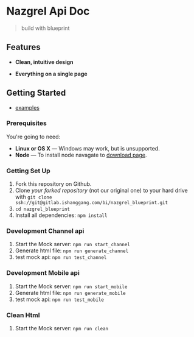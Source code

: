 Nazgrel Api Doc
========
> build with blueprint

Features
------------

* **Clean, intuitive design**

* **Everything on a single page**

Getting Started
------------------------------

- [examples](https://github.com/apiaryio/api-blueprint/tree/master/examples)

### Prerequisites

You're going to need:

 - **Linux or OS X** — Windows may work, but is unsupported.
 - **Node** — To install node navagate to [download page](https://nodejs.org/zh-cn/download/).

### Getting Set Up

 1. Fork this repository on Github.
 2. Clone *your forked repository* (not our original one) to your hard drive with `git clone ssh://git@gitlab.ishanggang.com/bi/nazgrel_blueprint.git`
 3. `cd nazgrel_blueprint`
 4. Install all dependencies: `npm install`

### Development Channel api

 1. Start the Mock server: `npm run start_channel`
 2. Generate html file: `npm run generate_channel`
 3. test mock api: `npm run test_channel`

### Development Mobile api

 1. Start the Mock server: `npm run start_mobile`
 2. Generate html file: `npm run generate_mobile`
 3. test mock api: `npm run test_mobile`

### Clean Html

1. Start the Mock server: `npm run clean`

